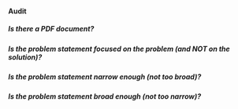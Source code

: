 #### Audit

##### Is there a PDF document? 
##### Is the problem statement focused on the problem (and NOT on the solution)?
##### Is the problem statement narrow enough (not too broad)? 
##### Is the problem statement broad enough (not too narrow)? 